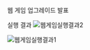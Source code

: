 웹 게임 업그레이드 발표

실행 결과
![웹게임실행결과2](https://github.com/Bottomdeal/game/assets/120577570/145b0fa8-5cb5-4db9-af95-b6e505b943c6)

![웹게임실행결과1](https://github.com/Bottomdeal/game/assets/120577570/d8b2e133-5e62-4a63-9cd6-fda39b906c26)
